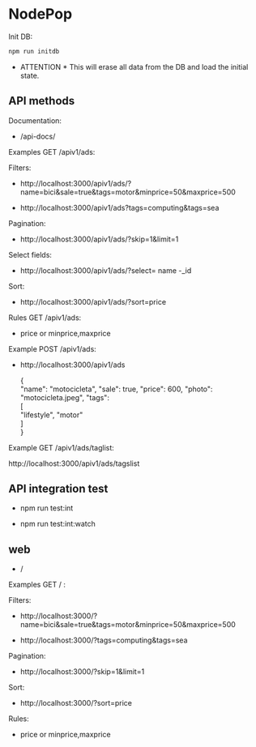 # NodePop

Init DB:

```sh
npm run initdb
```

* ATTENTION * This will erase all data from the DB and load the initial state.

## API methods

Documentation:

- /api-docs/

Examples GET /apiv1/ads:

Filters:
- http://localhost:3000/apiv1/ads/?name=bici&sale=true&tags=motor&minprice=50&maxprice=500

- http://localhost:3000/apiv1/ads?tags=computing&tags=sea

Pagination:
- http://localhost:3000/apiv1/ads/?skip=1&limit=1

Select fields:
- http://localhost:3000/apiv1/ads/?select= name -_id

Sort:
- http://localhost:3000/apiv1/ads/?sort=price 

Rules GET /apiv1/ads:
 - price or minprice,maxprice

Example POST /apiv1/ads:

 - http://localhost:3000/apiv1/ads

    {   
    "name": "motocicleta",
    "sale": true,
    "price": 600,
    "photo": "motocicleta.jpeg",
    "tags":  
        [  
        "lifestyle",
        "motor"  
        ]  
    }    

Example GET /apiv1/ads/taglist:

http://localhost:3000/apiv1/ads/tagslist

## API integration test

- npm run test:int

- npm run test:int:watch

## web

- /

Examples GET / :

Filters:
- http://localhost:3000/?name=bici&sale=true&tags=motor&minprice=50&maxprice=500

- http://localhost:3000/?tags=computing&tags=sea

Pagination:
- http://localhost:3000/?skip=1&limit=1

Sort:
- http://localhost:3000/?sort=price 

Rules:
 - price or minprice,maxprice